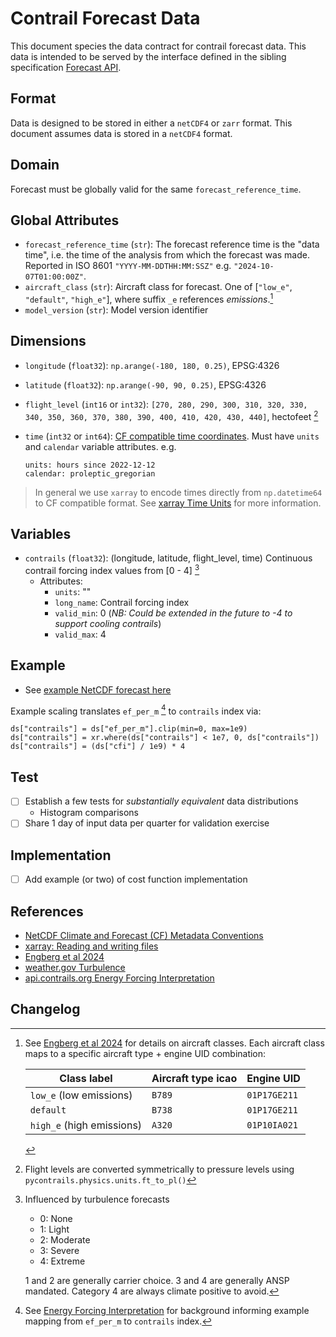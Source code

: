 # Contrail Forecast Data

This document species the data contract for contrail forecast data.
This data is intended to be served by the interface defined in the sibling specification [Forecast API](forecast-api.md).

## Format

Data is designed to be stored in either a `netCDF4` or `zarr` format.
This document assumes data is stored in a `netCDF4` format.

## Domain

Forecast must be globally valid for the same `forecast_reference_time`.

## Global Attributes

- `forecast_reference_time` (`str`): The forecast reference time is the "data time", i.e. the time of the analysis from which the forecast was made. Reported in ISO 8601 `"YYYY-MM-DDTHH:MM:SSZ"` e.g. `"2024-10-07T01:00:00Z"`.
- `aircraft_class` (`str`): Aircraft class for forecast. One of \[`"low_e"`, `"default"`, `"high_e"`\], where suffix `_e` references *emissions*.[^emissions]
- `model_version` (`str`): Model version identifier

## Dimensions

- `longitude` (`float32`): `np.arange(-180, 180, 0.25)`, EPSG:4326
- `latitude` (`float32`): `np.arange(-90, 90, 0.25)`, EPSG:4326
- `flight_level` (`int16` or `int32`): `[270, 280, 290, 300, 310, 320, 330, 340, 350, 360, 370, 380, 390, 400, 410, 420, 430, 440]`, hectofeet [^flightlevels]
- `time` (`int32` or `int64`): [CF compatible time coordinates](https://cfconventions.org/cf-conventions/cf-conventions#time-coordinate). Must have `units` and `calendar` variable attributes. e.g.

	```
	units: hours since 2022-12-12
	calendar: proleptic_gregorian
	```

> In general we use `xarray` to encode times directly from `np.datetime64` to CF compatible format. See [xarray Time Units](https://docs.xarray.dev/en/stable/user-guide/io.html#time-units) for more information.

## Variables

- `contrails` (`float32`): (longitude, latitude, flight_level, time) Continuous contrail forcing index values from [0 - 4] [^contrailindex]
	- Attributes:
		- `units`: ""
		- `long_name`: Contrail forcing index
		- `valid_min`: 0 (*NB: Could be extended in the future to -4 to support cooling contrails*)
		- `valid_max`: 4

## Example

- See [example NetCDF forecast here](https://drive.google.com/file/d/1NQweF1pOrJH8RBKcdqgWzTfzD_IepO0I/view?usp=sharing)

Example scaling translates `ef_per_m` [^efinterpretation] to `contrails`  index via:

```
ds["contrails"] = ds["ef_per_m"].clip(min=0, max=1e9)
ds["contrails"] = xr.where(ds["contrails"] < 1e7, 0, ds["contrails"])
ds["contrails"] = (ds["cfi"] / 1e9) * 4
```

## Test

- [ ] Establish a few tests for *substantially equivalent* data distributions
	- Histogram comparisons
- [ ] Share 1 day of input data per quarter for validation exercise

## Implementation

- [ ] Add example (or two) of cost function implementation

## References

- [NetCDF Climate and Forecast (CF) Metadata Conventions](https://cfconventions.org/cf-conventions/cf-conventions)
- [xarray: Reading and writing files](https://docs.xarray.dev/en/stable/user-guide/io.html)
- [Engberg et al 2024](https://egusphere.copernicus.org/preprints/2024/egusphere-2024-1361/)
- [weather.gov Turbulence](https://www.weather.gov/source/zhu/ZHU_Training_Page/turbulence_stuff/turbulence/turbulence.htm#:~:text=TURBULENCE%20INTENSITY,attitude%20or%20a%20slight%20bumpiness)
- [api.contrails.org Energy Forcing Interpretation](https://apidocs.contrails.org/ef-interpretation.html)


[^emissions]: See [Engberg et al 2024](https://egusphere.copernicus.org/preprints/2024/egusphere-2024-1361/) for details on aircraft classes. Each aircraft class maps to a specific aircraft type + engine UID combination:

	| Class label | Aircraft type icao | Engine UID |
	|---|---|---|
	| `low_e` (low emissions) | `B789` | `01P17GE211` |
	| `default` | `B738` | `01P17GE211` |
	| `high_e` (high emissions) | `A320` | `01P10IA021` |

[^flightlevels]: Flight levels are converted symmetrically to pressure levels using `pycontrails.physics.units.ft_to_pl()`

[^contrailindex]: Influenced by turbulence forecasts

	- 0: None
	- 1: Light
	- 2: Moderate
	- 3: Severe
	- 4: Extreme

	1 and 2 are generally carrier choice. 3 and 4 are generally ANSP mandated. Category 4 are always climate positive to avoid.

[^efinterpretation]: See [Energy Forcing Interpretation](https://apidocs.contrails.org/ef-interpretation.html) for background informing example mapping from `ef_per_m` to `contrails` index.

## Changelog
